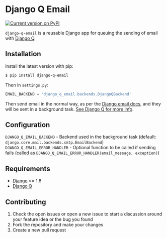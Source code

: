 Django Q Email
==============

[![Current version on PyPI](http://img.shields.io/pypi/v/django-q-email.svg)][pypi]

`django-q-email` is a reusable Django app for queuing the sending of email with [Django Q][].


Installation
------------

Install the latest version with pip:

```bash
$ pip install django-q-email
```

Then in `settings.py`:

```python
EMAIL_BACKEND = 'django_q_email.backends.DjangoQBackend'
```

Then send email in the normal way, as per the [Django email docs](https://docs.djangoproject.com/en/1.10/topics/email/),
and they will be sent in a background task. [See Django Q for more info](https://github.com/Koed00/django-q).


Configuration
-------------

`DJANGO_Q_EMAIL_BACKEND` - Backend used in the background task (default: `django.core.mail.backends.smtp.EmailBackend`)
`DJANGO_Q_EMAIL_ERROR_HANDLER` - Optional function to be called if sending fails (called as `DJANGO_Q_EMAIL_ERROR_HANDLER(email_message, exception)`)


Requirements
------------

- [Django](https://www.djangoproject.com/) >= 1.8
- [Django Q](https://github.com/Koed00/django-q)


Contributing
------------

1. Check the open issues or open a new issue to start a discussion around
   your feature idea or the bug you found
2. Fork the repository and make your changes
3. Create a new pull request


[pypi]: http://pypi.python.org/pypi/django-q-email/
[django q]: https://github.com/Koed00/django-q
